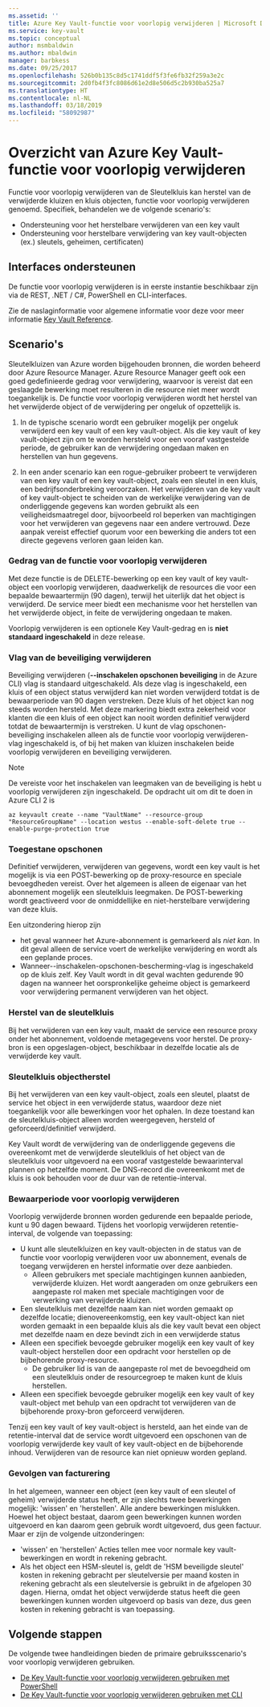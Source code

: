 ```yaml
---
ms.assetid: ''
title: Azure Key Vault-functie voor voorlopig verwijderen | Microsoft Docs
ms.service: key-vault
ms.topic: conceptual
author: msmbaldwin
ms.author: mbaldwin
manager: barbkess
ms.date: 09/25/2017
ms.openlocfilehash: 526b0b135c8d5c1741ddf5f3fe6fb32f259a3e2c
ms.sourcegitcommit: 2d0fb4f3fc8086d61e2d8e506d5c2b930ba525a7
ms.translationtype: HT
ms.contentlocale: nl-NL
ms.lasthandoff: 03/18/2019
ms.locfileid: "58092987"
---
```

# <a name="azure-key-vault-soft-delete-overview"></a>Overzicht van Azure Key Vault-functie voor voorlopig verwijderen

Functie voor voorlopig verwijderen van de Sleutelkluis kan herstel van de verwijderde kluizen en kluis objecten, functie voor voorlopig verwijderen genoemd. Specifiek, behandelen we de volgende scenario's:

- Ondersteuning voor het herstelbare verwijderen van een key vault
- Ondersteuning voor herstelbare verwijdering van key vault-objecten (ex.) sleutels, geheimen, certificaten)

## <a name="supporting-interfaces"></a>Interfaces ondersteunen

De functie voor voorlopig verwijderen is in eerste instantie beschikbaar zijn via de REST, .NET / C#, PowerShell en CLI-interfaces.

Zie de naslaginformatie voor algemene informatie voor deze voor meer informatie [Key Vault Reference](https://docs.microsoft.com/azure/key-vault/).

## <a name="scenarios"></a>Scenario's

Sleutelkluizen van Azure worden bijgehouden bronnen, die worden beheerd door Azure Resource Manager. Azure Resource Manager geeft ook een goed gedefinieerde gedrag voor verwijdering, waarvoor is vereist dat een geslaagde bewerking moet resulteren in die resource niet meer wordt toegankelijk is. De functie voor voorlopig verwijderen wordt het herstel van het verwijderde object of de verwijdering per ongeluk of opzettelijk is.

1. In de typische scenario wordt een gebruiker mogelijk per ongeluk verwijderd een key vault of een key vault-object. Als die key vault of key vault-object zijn om te worden hersteld voor een vooraf vastgestelde periode, de gebruiker kan de verwijdering ongedaan maken en herstellen van hun gegevens.

2. In een ander scenario kan een rogue-gebruiker probeert te verwijderen van een key vault of een key vault-object, zoals een sleutel in een kluis, een bedrijfsonderbreking veroorzaken. Het verwijderen van de key vault of key vault-object te scheiden van de werkelijke verwijdering van de onderliggende gegevens kan worden gebruikt als een veiligheidsmaatregel door, bijvoorbeeld rol beperken van machtigingen voor het verwijderen van gegevens naar een andere vertrouwd. Deze aanpak vereist effectief quorum voor een bewerking die anders tot een directe gegevens verloren gaan leiden kan.

### <a name="soft-delete-behavior"></a>Gedrag van de functie voor voorlopig verwijderen

Met deze functie is de DELETE-bewerking op een key vault of key vault-object een voorlopig verwijderen, daadwerkelijk de resources die voor een bepaalde bewaartermijn (90 dagen), terwijl het uiterlijk dat het object is verwijderd. De service meer biedt een mechanisme voor het herstellen van het verwijderde object, in feite de verwijdering ongedaan te maken. 

Voorlopig verwijderen is een optionele Key Vault-gedrag en is **niet standaard ingeschakeld** in deze release. 

### <a name="purge-protection--flag"></a>Vlag van de beveiliging verwijderen
Beveiliging verwijderen (**--inschakelen opschonen beveiliging** in de Azure CLI) vlag is standaard uitgeschakeld. Als deze vlag is ingeschakeld, een kluis of een object status verwijderd kan niet worden verwijderd totdat is de bewaarperiode van 90 dagen verstreken. Deze kluis of het object kan nog steeds worden hersteld. Met deze markering biedt extra zekerheid voor klanten die een kluis of een object kan nooit worden definitief verwijderd totdat de bewaartermijn is verstreken. U kunt de vlag opschonen-beveiliging inschakelen alleen als de functie voor voorlopig verwijderen-vlag ingeschakeld is, of bij het maken van kluizen inschakelen beide voorlopig verwijderen en beveiliging verwijderen.

> [!NOTE]
>    De vereiste voor het inschakelen van leegmaken van de beveiliging is hebt u voorlopig verwijderen zijn ingeschakeld.
> De opdracht uit om dit te doen in Azure CLI 2 is

```
az keyvault create --name "VaultName" --resource-group "ResourceGroupName" --location westus --enable-soft-delete true --enable-purge-protection true
```

### <a name="permitted-purge"></a>Toegestane opschonen

Definitief verwijderen, verwijderen van gegevens, wordt een key vault is het mogelijk is via een POST-bewerking op de proxy-resource en speciale bevoegdheden vereist. Over het algemeen is alleen de eigenaar van het abonnement mogelijk een sleutelkluis leegmaken. De POST-bewerking wordt geactiveerd voor de onmiddellijke en niet-herstelbare verwijdering van deze kluis. 

Een uitzondering hierop zijn
- het geval wanneer het Azure-abonnement is gemarkeerd als *niet kan*. In dit geval alleen de service voert de werkelijke verwijdering en wordt als een geplande proces. 
- Wanneer--inschakelen-opschonen-bescherming-vlag is ingeschakeld op de kluis zelf. Key Vault wordt in dit geval wachten gedurende 90 dagen na wanneer het oorspronkelijke geheime object is gemarkeerd voor verwijdering permanent verwijderen van het object.

### <a name="key-vault-recovery"></a>Herstel van de sleutelkluis

Bij het verwijderen van een key vault, maakt de service een resource proxy onder het abonnement, voldoende metagegevens voor herstel. De proxy-bron is een opgeslagen-object, beschikbaar in dezelfde locatie als de verwijderde key vault. 

### <a name="key-vault-object-recovery"></a>Sleutelkluis objectherstel

Bij het verwijderen van een key vault-object, zoals een sleutel, plaatst de service het object in een verwijderde status, waardoor deze niet toegankelijk voor alle bewerkingen voor het ophalen. In deze toestand kan de sleutelkluis-object alleen worden weergegeven, hersteld of geforceerd/definitief verwijderd. 

Key Vault wordt de verwijdering van de onderliggende gegevens die overeenkomt met de verwijderde sleutelkluis of het object van de sleutelkluis voor uitgevoerd na een vooraf vastgestelde bewaarinterval plannen op hetzelfde moment. De DNS-record die overeenkomt met de kluis is ook behouden voor de duur van de retentie-interval.

### <a name="soft-delete-retention-period"></a>Bewaarperiode voor voorlopig verwijderen

Voorlopig verwijderde bronnen worden gedurende een bepaalde periode, kunt u 90 dagen bewaard. Tijdens het voorlopig verwijderen retentie-interval, de volgende van toepassing:

- U kunt alle sleutelkluizen en key vault-objecten in de status van de functie voor voorlopig verwijderen voor uw abonnement, evenals de toegang verwijderen en herstel informatie over deze aanbieden.
    - Alleen gebruikers met speciale machtigingen kunnen aanbieden, verwijderde kluizen. Het wordt aangeraden om onze gebruikers een aangepaste rol maken met speciale machtigingen voor de verwerking van verwijderde kluizen.
- Een sleutelkluis met dezelfde naam kan niet worden gemaakt op dezelfde locatie; dienovereenkomstig, een key vault-object kan niet worden gemaakt in een bepaalde kluis als die key vault bevat een object met dezelfde naam en deze bevindt zich in een verwijderde status 
- Alleen een specifiek bevoegde gebruiker mogelijk een key vault of key vault-object herstellen door een opdracht voor herstellen op de bijbehorende proxy-resource.
    - De gebruiker lid is van de aangepaste rol met de bevoegdheid om een sleutelkluis onder de resourcegroep te maken kunt de kluis herstellen.
- Alleen een specifiek bevoegde gebruiker mogelijk een key vault of key vault-object met behulp van een opdracht tot verwijderen van de bijbehorende proxy-bron geforceerd verwijderen.

Tenzij een key vault of key vault-object is hersteld, aan het einde van de retentie-interval dat de service wordt uitgevoerd een opschonen van de voorlopig verwijderde key vault of key vault-object en de bijbehorende inhoud. Verwijderen van de resource kan niet opnieuw worden gepland.

### <a name="billing-implications"></a>Gevolgen van facturering

In het algemeen, wanneer een object (een key vault of een sleutel of geheim) verwijderde status heeft, er zijn slechts twee bewerkingen mogelijk: 'wissen' en 'herstellen'. Alle andere bewerkingen mislukken. Hoewel het object bestaat, daarom geen bewerkingen kunnen worden uitgevoerd en kan daarom geen gebruik wordt uitgevoerd, dus geen factuur. Maar er zijn de volgende uitzonderingen:

- 'wissen' en 'herstellen' Acties tellen mee voor normale key vault-bewerkingen en wordt in rekening gebracht.
- Als het object een HSM-sleutel is, geldt de 'HSM beveiligde sleutel' kosten in rekening gebracht per sleutelversie per maand kosten in rekening gebracht als een sleutelversie is gebruikt in de afgelopen 30 dagen. Hierna, omdat het object verwijderde status heeft die geen bewerkingen kunnen worden uitgevoerd op basis van deze, dus geen kosten in rekening gebracht is van toepassing.

## <a name="next-steps"></a>Volgende stappen

De volgende twee handleidingen bieden de primaire gebruiksscenario's voor voorlopig verwijderen gebruiken.

- [De Key Vault-functie voor voorlopig verwijderen gebruiken met PowerShell](key-vault-soft-delete-powershell.md) 
- [De Key Vault-functie voor voorlopig verwijderen gebruiken met CLI](key-vault-soft-delete-cli.md)

